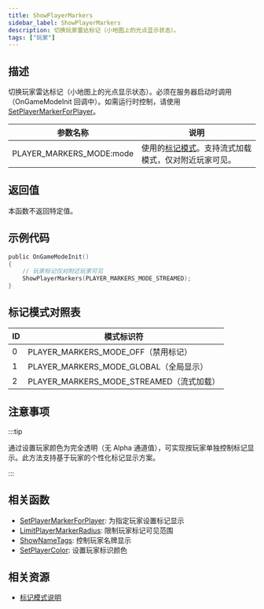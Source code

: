```yaml
---
title: ShowPlayerMarkers
sidebar_label: ShowPlayerMarkers
description: 切换玩家雷达标记（小地图上的光点显示状态）。
tags: ["玩家"]
---
```


## 描述

切换玩家雷达标记（小地图上的光点显示状态）。必须在服务器启动时调用（OnGameModeInit 回调中）。如需运行时控制，请使用[SetPlayerMarkerForPlayer](SetPlayerMarkerForPlayer)。

| 参数名称                 | 说明                                                                             |
| ------------------------ | -------------------------------------------------------------------------------- |
| PLAYER_MARKERS_MODE:mode | 使用的[标记模式](../resources/markermodes)。支持流式加载模式，仅对附近玩家可见。 |

## 返回值

本函数不返回特定值。

## 示例代码

```c
public OnGameModeInit()
{
    // 玩家标记仅对附近玩家可见
    ShowPlayerMarkers(PLAYER_MARKERS_MODE_STREAMED);
}
```

## 标记模式对照表

| ID  | 模式标识符                               |
| --- | ---------------------------------------- |
| 0   | PLAYER_MARKERS_MODE_OFF（禁用标记）      |
| 1   | PLAYER_MARKERS_MODE_GLOBAL（全局显示）   |
| 2   | PLAYER_MARKERS_MODE_STREAMED（流式加载） |

## 注意事项

:::tip

通过设置玩家颜色为完全透明（无 Alpha 通道值），可实现按玩家单独控制标记显示。此方法支持基于玩家的个性化标记显示方案。

:::

## 相关函数

- [SetPlayerMarkerForPlayer](SetPlayerMarkerForPlayer): 为指定玩家设置标记显示
- [LimitPlayerMarkerRadius](LimitPlayerMarkerRadius): 限制玩家标记可见范围
- [ShowNameTags](ShowNameTags): 控制玩家名牌显示
- [SetPlayerColor](SetPlayerColor): 设置玩家标识颜色

## 相关资源

- [标记模式说明](../resources/markermodes)
